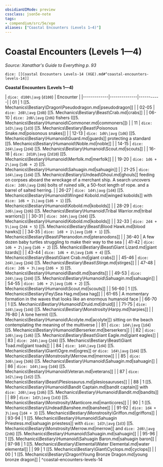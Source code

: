 ```yaml
---
obsidianUIMode: preview
cssclass: json5e-note
tags:
- compendium/src/5e/xge
aliases: ["Coastal Encounters (Levels 1—4)"]
---
```

# Coastal Encounters (Levels 1—4)
*Source: Xanathar's Guide to Everything p. 93* 

`dice: [[Coastal Encounters Levels-14 (XGE).md#^coastal-encounters-levels-14]]`

**Coastal Encounters (Levels 1—4)**

| `dice: d100\|avg` (`d100`) | Encounter |
|-------------|--------------|-----------|
| 01 | 1 [[5. Mechanics\Bestiary\Dragon\Pseudodragon.md|pseudodragon]] |
| 02-05 | `dice: 2d8\|avg` (`2d8`) [[5. Mechanics\Bestiary\Beast\Crab.md|crabs]] |
| 06-10 | `dice: 2d6\|avg` (`2d6`) fishers ([[5. Mechanics\Bestiary\Humanoid\Commoner.md|commoners]]) |
| 11 | `dice: 1d3\|avg` (`1d3`) [[5. Mechanics\Bestiary\Beast\Poisonous Snake.md|poisonous snakes]] |
| 12-13 | `dice: 1d6\|avg` (`1d6`) [[5. Mechanics\Bestiary\Humanoid\Guard.md|guards]] protecting a standard [[5. Mechanics\Bestiary\Humanoid\Noble.md|noble]] |
| 14-15 | `dice: 2d4\|avg` (`2d4`) [[5. Mechanics\Bestiary\Humanoid\Scout.md|scouts]] |
| 16-18 | `dice: 2d10\|avg` (`2d10`) [[5. Mechanics\Bestiary\Humanoid\Merfolk.md|merfolk]] |
| 19-20 | `dice: 1d6 + 2\|avg` (`1d6 + 2`) [[5. Mechanics\Bestiary\Humanoid\Sahuagin.md|sahuagin]] |
| 21-25 | `dice: 1d4\|avg` (`1d4`) [[5. Mechanics\Bestiary\Undead\Ghoul.md|ghouls]] feeding on corpses aboard the wreckage of a merchant ship. A search uncovers `dice: 2d6\|avg` (`2d6`) bolts of ruined silk, a 50-foot length of rope. and a barrel of salted herring. |
| 26-27 | `dice: 1d4\|avg` (`1d4`) [[5. Mechanics\Bestiary\Humanoid\Winged Kobold.md|winged kobolds]] with `dice: 1d6 + 1\|avg` (`1d6 + 1`) [[5. Mechanics\Bestiary\Humanoid\Kobold.md|kobolds]] |
| 28-29 | `dice: 2d6\|avg` (`2d6`) [[5. Mechanics\Bestiary\Humanoid\Tribal Warrior.md|tribal warriors]] |
| 30-31 | `dice: 3d4\|avg` (`3d4`) [[5. Mechanics\Bestiary\Humanoid\Kobold.md|kobolds]] |
| 32-33 | `dice: 2d4 + 5\|avg` (`2d4 + 5`) [[5. Mechanics\Bestiary\Beast\Blood Hawk.md|blood hawks]] |
| 34-35 | `dice: 1d8 + 1\|avg` (`1d8 + 1`) [[5. Mechanics\Bestiary\Beast\Pteranodon.md|pteranodons]] |
| 36-40 | A few dozen baby turtles struggling to make their way to the sea |
| 41-42 | `dice: 1d6 + 2\|avg` (`1d6 + 2`) [[5. Mechanics\Bestiary\Beast\Giant Lizard.md|giant lizards]] |
| 43-44 | `dice: 1d6 + 4\|avg` (`1d6 + 4`) [[5. Mechanics\Bestiary\Beast\Giant Crab.md|giant crabs]] |
| 45-46 | `dice: 2d4\|avg` (`2d4`) [[5. Mechanics\Bestiary\Beast\Stirge.md|stirges]] |
| 47-48 | `dice: 2d6 + 3\|avg` (`2d6 + 3`) [[5. Mechanics\Bestiary\Humanoid\Bandit.md|bandits]] |
| 49-53 | `dice: 2d4\|avg` (`2d4`) [[5. Mechanics\Bestiary\Humanoid\Sahuagin.md|sahuagin]] |
| 54-55 | `dice: 1d6 + 2\|avg` (`1d6 + 2`) [[5. Mechanics\Bestiary\Humanoid\Scout.md|scouts]] |
| 56-60 | 1 [[5. Mechanics\Bestiary\Fey\Sea Hag.md|sea hag]] |
| 61-65 | A momentary formation in the waves that looks like an enormous humanoid face |
| 66-70 | 1 [[5. Mechanics\Bestiary\Humanoid\Druid.md|druid]] |
| 71-75 | `dice: 1d4\|avg` (`1d4`) [[5. Mechanics\Bestiary\Monstrosity\Harpy.md|harpies]] |
| 76-80 | A lone hermit ([[5. Mechanics\Bestiary\Humanoid\Acolyte.md|acolyte]]) sitting on the beach contemplating the meaning of the multiverse |
| 81 | `dice: 1d4\|avg` (`1d4`) [[5. Mechanics\Bestiary\Humanoid\Berserker.md|berserkers]] |
| 82 | `dice: 1d6\|avg` (`1d6`) [[5. Mechanics\Bestiary\Beast\Giant Eagle.md|giant eagles]] |
| 83 | `dice: 2d4\|avg` (`2d4`) [[5. Mechanics\Bestiary\Beast\Giant Toad.md|giant toads]] |
| 84 | `dice: 1d4\|avg` (`1d4`) [[5. Mechanics\Bestiary\Giant\Ogre.md|ogres]] or `dice: 1d4\|avg` (`1d4`) [[5. Mechanics\Bestiary\Monstrosity\Merrow.md|merrow]] |
| 85 | `dice: 3d6\|avg` (`3d6`) [[5. Mechanics\Bestiary\Humanoid\Sahuagin.md|sahuagin]] |
| 86 | `dice: 1d4\|avg` (`1d4`) [[5. Mechanics\Bestiary\Humanoid\Veteran.md|veterans]] |
| 87 | `dice: 1d2\|avg` (`1d2`) [[5. Mechanics\Bestiary\Beast\Plesiosaurus.md|plesiosauruses]] |
| 88 | 1 [[5. Mechanics\Bestiary\Humanoid\Bandit Captain.md|bandit captain]] with `dice: 2d6\|avg` (`2d6`) [[5. Mechanics\Bestiary\Humanoid\Bandit.md|bandits]] |
| 89 | `dice: 1d3\|avg` (`1d3`) [[5. Mechanics\Bestiary\Monstrosity\Manticore.md|manticores]] |
| 90 | 1 [[5. Mechanics\Bestiary\Undead\Banshee.md|banshee]] |
| 91-92 | `dice: 1d4 + 3\|avg` (`1d4 + 3`) [[5. Mechanics\Bestiary\Monstrosity\Griffon.md|griffons]] |
| 93-94 | 1 [[5. Mechanics\Bestiary\Humanoid\Sahuagin Priestess.md|sahuagin priestess]] with `dice: 1d3\|avg` (`1d3`) [[5. Mechanics\Bestiary\Monstrosity\Merrow.md|merrow]] and `dice: 2d6\|avg` (`2d6`) [[5. Mechanics\Bestiary\Humanoid\Sahuagin.md|sahuagin]] |
| 95-96 | 1 [[5. Mechanics\Bestiary\Humanoid\Sahuagin Baron.md|sahuagin baron]] |
| 97-98 | 1 [[5. Mechanics\Bestiary\Elemental\Water Elemental.md|water elemental]] |
| 99 | 1 [[5. Mechanics\Bestiary\Giant\Cyclops.md|cyclops]] |
| 00 | 1 [[5. Mechanics\Bestiary\Dragon\Young Bronze Dragon.md|young bronze dragon]] |
^coastal-encounters-levels-14